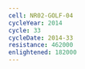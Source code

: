 ```yaml
---
cell: NR02-GOLF-04
cycleYear: 2014
cycle: 33
cycleDate: 2014-33
resistance: 462000
enlightened: 182000
---
```

